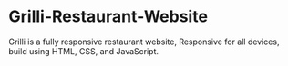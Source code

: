 # Grilli-Restaurant-Website
Grilli is a fully responsive restaurant website, Responsive for all devices, build using HTML, CSS, and JavaScript.
